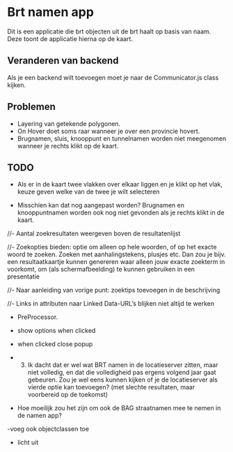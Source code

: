 # Brt namen app  
Dit is een applicatie die brt objecten uit de brt haalt op basis van naam. Deze toont de applicatie hierna op de kaart.

## Veranderen van backend
Als je een backend wilt toevoegen moet je naar de Communicator.js class kijken.

## Problemen
- Layering van getekende polygonen.
- On Hover doet soms raar wanneer je over een provincie hovert.
- Brugnamen, sluis, knooppunt en tunnelnamen worden niet meegenomen wanneer je rechts klikt op de kaart.


## TODO
- Als er in de kaart twee vlakken over elkaar liggen en je klikt op het vlak, keuze geven welke van de twee je wilt selecteren

- Misschien kan dat nog aangepast worden? Brugnamen en knooppuntnamen worden ook nog niet gevonden als je rechts klikt in de kaart.
 
//- Aantal zoekresultaten weergeven boven de resultatenlijst

//- Zoekopties bieden: optie om alleen op hele woorden, of op het exacte woord te zoeken. Zoeken met aanhalingstekens, plusjes etc. Dan zou je bijv. een resultaatkaartje kunnen genereren waar alleen jouw exacte zoekterm in voorkomt, om (als schermafbeelding) te kunnen gebruiken in een presentatie

//- Naar aanleiding van vorige punt: zoektips toevoegen in de beschrijving

//- Links in attributen naar Linked Data-URL’s blijken niet altijd te werken

- PreProcessor.

- show options when clicked

- when clicked close popup

- 3. Ik dacht dat er wel wat BRT namen in de locatieserver zitten, maar niet volledig, en dat die volledigheid pas ergens volgend jaar gaat gebeuren. Zou je wel eens kunnen kijken of je de locatieserver als vierde optie kan toevoegen? (met slechte resultaten, maar voorbereid op de toekomst)

- Hoe moeilijk zou het zijn om ook de BAG straatnamen mee te nemen in de namen app?

-voeg ook objectclassen toe

- licht uit

